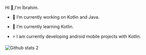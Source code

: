 Hi 👋,I'm İbrahim.

- 🔭 I’m currently working on Kotlin and Java.
- 🌱 I’m currently learning Kotlin.

- ⚡ I am currently developing android mobile projects with Kotlin.






![Github stats 2](https://github-readme-stats.vercel.app/api?username=Ibrahmdmr&show_icons=true&theme=radical)

